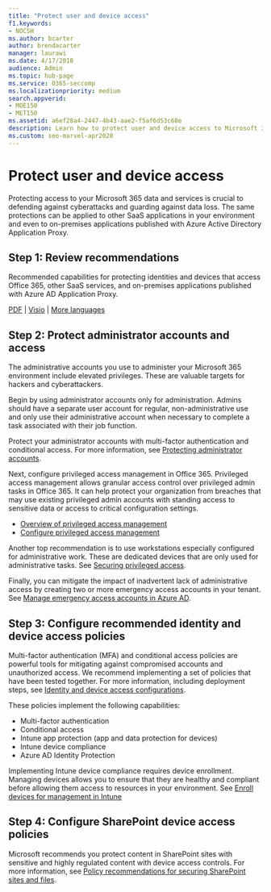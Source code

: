 ```yaml
---
title: "Protect user and device access"
f1.keywords:
- NOCSH
ms.author: bcarter
author: brendacarter
manager: laurawi
ms.date: 4/17/2018
audience: Admin
ms.topic: hub-page
ms.service: O365-seccomp
ms.localizationpriority: medium
search.appverid: 
- MOE150
- MET150
ms.assetid: a6ef28a4-2447-4b43-aae2-f5af6d53c68e
description: Learn how to protect user and device access to Microsoft 365 data and services and defend against data loss.
ms.custom: seo-marvel-apr2020
---
```


# Protect user and device access

Protecting access to your Microsoft 365 data and services is crucial to defending against cyberattacks and guarding against data loss. The same protections can be applied to other SaaS applications in your environment and even to on-premises applications published with Azure Active Directory Application Proxy.
  
## Step 1: Review recommendations

Recommended capabilities for protecting identities and devices that access Office 365, other SaaS services, and on-premises applications published with Azure AD Application Proxy.
  
[PDF](https://go.microsoft.com/fwlink/p/?linkid=841656) | [Visio](https://go.microsoft.com/fwlink/p/?linkid=841657) | [More languages](https://www.microsoft.com/download/details.aspx?id=55032)
  
## Step 2: Protect administrator accounts and access
The administrative accounts you use to administer your Microsoft 365 environment include elevated privileges. These are valuable targets for hackers and cyberattackers. 

Begin by using administrator accounts only for administration. Admins should have a separate user account for regular, non-administrative use and only use their administrative account when necessary to complete a task associated with their job function.

Protect your administrator accounts with multi-factor authentication and conditional access. For more information, see [Protecting administrator accounts](../security/office-365-security/identity-access-prerequisites.md#protecting-administrator-accounts). 

Next, configure privileged access management in Office 365. Privileged access management allows granular access control over privileged admin tasks in Office 365. It can help protect your organization from breaches that may use existing privileged admin accounts with standing access to sensitive data or access to critical configuration settings.

- [Overview of privileged access management](privileged-access-management-overview.md)
- [Configure privileged access management](privileged-access-management-configuration.md)

Another top recommendation is to use workstations especially configured for administrative work. These are dedicated devices that are only used for administrative tasks. See [Securing privileged access](/windows-server/identity/securing-privileged-access/securing-privileged-access).

Finally, you can mitigate the impact of inadvertent lack of administrative access by creating two or more emergency access accounts in your tenant. See [Manage emergency access accounts in Azure AD](/azure/active-directory/users-groups-roles/directory-emergency-access). 

## Step 3: Configure recommended identity and device access policies
Multi-factor authentication (MFA) and conditional access policies are powerful tools for mitigating against compromised accounts and unauthorized access. We recommend implementing a set of policies that have been tested together. For more information, including deployment steps, see [Identity and device access configurations](../security/office-365-security/microsoft-365-policies-configurations.md).

 These policies implement the following capabilities:
- Multi-factor authentication
- Conditional access
- Intune app protection (app and data protection for devices)
- Intune device compliance
- Azure AD Identity Protection

Implementing Intune device compliance requires device enrollment. Managing devices allows you to ensure that they are healthy and compliant before allowing them access to resources in your environment. See [Enroll devices for management in Intune](/intune-classic/deploy-use/enroll-devices-in-microsoft-intune)

## Step 4: Configure SharePoint device access policies

Microsoft recommends you protect content in SharePoint sites with sensitive and highly regulated content with device access controls. For more information, see [Policy recommendations for securing SharePoint sites and files](../security/office-365-security/sharepoint-file-access-policies.md).



